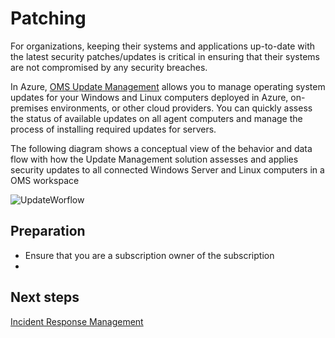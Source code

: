 # Patching

For organizations, keeping their systems and applications up-to-date with the latest security patches/updates is critical in ensuring that their systems are not compromised by any security breaches.

In Azure, [OMS Update Management](https://docs.microsoft.com/en-us/azure/automation/automation-update-management) allows you to manage operating system updates for your Windows and Linux computers deployed in Azure, on-premises environments, or other cloud providers. You can quickly assess the status of available updates on all agent computers and manage the process of installing required updates for servers.

The following diagram shows a conceptual view of the behavior and data flow with how the Update Management solution assesses and applies security updates to all connected Windows Server and Linux computers in a OMS workspace

![UpdateWorflow](/alvarovitta/Azure-Security/blob/master/images/update-mgmt-updateworkflow.png)

## Preparation
- Ensure that you are a subscription owner of the subscription
- 

## Next steps
[Incident Response Management](https://github.com/nmcgregor/Azure-Security/blob/master/4.6-Incident-Response-Management.md)
